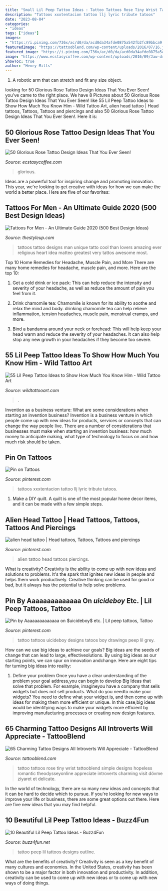```yaml
---
title: "Small Lil Peep Tattoo Ideas : Tattoo Tattoos Rose Tiny Wrist Tattooblend Simple Designs Hopeless Romantic Theodysseyonline Appreciate Introverts Charming Visit Dövme Ziyaret Et Delicate"
description: "Tattoos xxxtentacion tattoo llj lyric tribute tatoos"
date: "2023-08-04"
categories:
- "ideas"
tags: ["ideas"]
images:
- "https://i.pinimg.com/736x/ac/d0/da/acd0da34afde0875a542fb2fc89bbca9.jpg"
featuredImage: "https://tattooblend.com/wp-content/uploads/2016/07/16.jpg"
featured_image: "https://i.pinimg.com/736x/ac/d0/da/acd0da34afde0875a542fb2fc89bbca9.jpg"
image: "https://www.ecstasycoffee.com/wp-content/uploads/2016/09/Jaw-dropping-traditional-tattoo-of-the-rose-on-the-butt..jpg"
ShowToc: true
author: "Henry Mills"
---
```



1. A robotic arm that can stretch and fit any size object.

	

		
looking for 50 Glorious Rose Tattoo Design Ideas That You Ever Seen! you've came to the right place. We have 8 Pictures about 50 Glorious Rose Tattoo Design Ideas That You Ever Seen! like 55 Lil Peep Tattoo Ideas to Show How Much You Know Him - Wild Tattoo Art, alien head tattoo | Head tattoos, Tattoos, Tattoos and piercings and also 50 Glorious Rose Tattoo Design Ideas That You Ever Seen!. Here it is:
		
    
## 50 Glorious Rose Tattoo Design Ideas That You Ever Seen!

<img loading=lazy src="https://www.ecstasycoffee.com/wp-content/uploads/2016/09/Jaw-dropping-traditional-tattoo-of-the-rose-on-the-butt..jpg" onerror="this.onerror=null;this.src='https://tse3.mm.bing.net/th?id=OIP.gLHxS2DQGvyj3LlfwGcJ0wHaHa&amp;pid=15.1';" alt="50 Glorious Rose Tattoo Design Ideas That You Ever Seen!">

_Source: ecstasycoffee.com_

>glorious. 

	

Ideas are a powerful tool for inspiring change and promoting innovation. This year, we're looking to get creative with ideas for how we can make the world a better place. Here are five of our favorites: 

    
## Tattoos For Men - An Ultimate Guide 2020 (500 Best Design Ideas)

<img loading=lazy src="https://thestyleup.com/wp-content/uploads/2015/09/Best-tattoo-designs-for-Men-27-517x800.jpg" onerror="this.onerror=null;this.src='https://tse3.mm.bing.net/th?id=OIP.WcgakNSSu89e0JnQP0iJpgHaLd&amp;pid=15.1';" alt="Tattoos For Men - An Ultimate Guide 2020 (500 Best Design Ideas)">

_Source: thestyleup.com_

>tattoos tattoo designs man unique tatto cool than lovers amazing ever religious heart idea matteo greatest very tattos awesome most. 

	

Top 10 Home Remedies for Headache, Muscle Pain, and More
There are many home remedies for headache, muscle pain, and more. Here are the top 10:
1. Get a cold drink or ice pack: This can help reduce the intensity and severity of your headache, as well as reduce the amount of pain you feel from it.

2. Drink chamomile tea: Chamomile is known for its ability to soothe and relax the mind and body. drinking chamomile tea can help relieve inflammation, tension headaches, muscle pain, menstrual cramps, and more.

3. Bind a bandanna around your neck or forehead: This will help keep your head warm and reduce the severity of your headaches. It can also help stop any new growth in your headaches if they become too severe.


    
## 55 Lil Peep Tattoo Ideas To Show How Much You Know Him - Wild Tattoo Art

<img loading=lazy src="https://www.wildtattooart.com/wp-content/uploads/2021/05/Lil_Peep_Tattoos-16052122.jpg" onerror="this.onerror=null;this.src='https://tse3.mm.bing.net/th?id=OIP.d9liMpl5UYPYlc8XVwo8VgHaI2&amp;pid=15.1';" alt="55 Lil Peep Tattoo Ideas to Show How Much You Know Him - Wild Tattoo Art">

_Source: wildtattooart.com_

>. 

	

Invention as a business venture: What are some considerations when starting an invention business?
Invention is a business venture in which people come up with new ideas for products, services or concepts that can change the way people live. There are a number of considerations that businesses must make when starting an invention business: how much money to anticipate making, what type of technology to focus on and how much risk should be taken.

    
## Pin On Tattoos

<img loading=lazy src="https://i.pinimg.com/originals/f5/9d/a7/f59da7ddd05a5514e17313a9a15419c2.jpg" onerror="this.onerror=null;this.src='https://tse4.mm.bing.net/th?id=OIP.XjcRErH5zRMgXcCP5NuFogHaNK&amp;pid=15.1';" alt="Pin on Tattoos">

_Source: pinterest.com_

>tattoos xxxtentacion tattoo llj lyric tribute tatoos. 

	

1. Make a DIY quilt. A quilt is one of the most popular home decor items, and it can be made with a few simple steps.

    
## Alien Head Tattoo | Head Tattoos, Tattoos, Tattoos And Piercings

<img loading=lazy src="https://i.pinimg.com/736x/eb/5e/3e/eb5e3e086cec66602592b92f59d9f115.jpg" onerror="this.onerror=null;this.src='https://tse4.mm.bing.net/th?id=OIP.8UUEOkDdaoznfKVRqq9y_QHaMK&amp;pid=15.1';" alt="alien head tattoo | Head tattoos, Tattoos, Tattoos and piercings">

_Source: pinterest.com_

>alien tattoo head tattoos piercings. 

	

What is creativity?
Creativity is the ability to come up with new ideas and solutions to problems. It's the spark that ignites new ideas in people and helps them work productively. Creative thinking can be used for good or bad, but it always has the potential to help solve problems.

    
## Pin By Aaaaaaaaaaaaaa On $uicideboy$ Etc. | Lil Peep Tattoos, Tattoo

<img loading=lazy src="https://i.pinimg.com/736x/ac/d0/da/acd0da34afde0875a542fb2fc89bbca9.jpg" onerror="this.onerror=null;this.src='https://tse3.mm.bing.net/th?id=OIP.-xFdiriJn_dNBFZoB6qv2QHaJ4&amp;pid=15.1';" alt="Pin by Aaaaaaaaaaaaaa on $uicideboy$ etc. | Lil peep tattoos, Tattoo">

_Source: pinterest.com_

>tattoo tattoos uicideboy designs tatoos boy drawings peep lil grey. 

	

How can we use big ideas to achieve our goals?
Big ideas are the seeds of change that can lead to large, effectiveolutions. By using big ideas as our starting points, we can spur on innovation andchange. Here are eight tips for turning big ideas into reality:
1. Define your problem
Once you have a clear understanding of the problem your goal address,you can begin to develop Big Ideas that solve that problem. For example, imagineyou have a company that sells widgets but does not sell products. What do you needto make your widgets? You need to define what your widget is, and then come up with ideas for making them more efficient or unique. In this case,big ideas would be identifying ways to make your widgets more efficient by improving manufacturing processes or creating new design features.


    
## 65 Charming Tattoo Designs All Introverts Will Appreciate - TattooBlend

<img loading=lazy src="https://tattooblend.com/wp-content/uploads/2016/07/16.jpg" onerror="this.onerror=null;this.src='https://tse4.mm.bing.net/th?id=OIP.-lXbKVLjWMWxLCV7Dk1AWwHaHX&amp;pid=15.1';" alt="65 Charming Tattoo Designs All Introverts Will Appreciate - TattooBlend">

_Source: tattooblend.com_

>tattoo tattoos rose tiny wrist tattooblend simple designs hopeless romantic theodysseyonline appreciate introverts charming visit dövme ziyaret et delicate. 

	

In the world of technology, there are so many new ideas and concepts that it can be hard to decide which to pursue. If you're looking for new ways to improve your life or business, there are some great options out there. Here are five new ideas that you may find helpful.

    
## 10 Beautiful Lil Peep Tattoo Ideas - Buzz4Fun

<img loading=lazy src="https://buzz4fun.net/wp-content/uploads/2020/02/lil-peep-tattoo-designs.jpg" onerror="this.onerror=null;this.src='https://tse2.mm.bing.net/th?id=OIP.bXzgSYHiLi00Mt4Z-uHNbgHaJ4&amp;pid=15.1';" alt="10 Beautiful Lil Peep Tattoo Ideas - Buzz4Fun">

_Source: buzz4fun.net_

>tattoo peep lil tattoos designs outline. 

	

What are the benefits of creativity?
Creativity is seen as a key benefit of many cultures and economies. In the United States, creativity has been shown to be a major factor in both innovation and productivity. In addition, creativity can be used to come up with new ideas or to come up with new ways of doing things.

